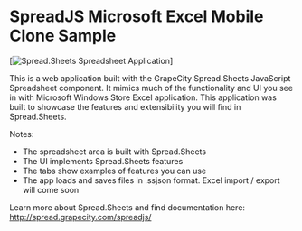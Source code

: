 # SpreadJS Microsoft Excel Mobile Clone Sample

[![Spread.Sheets Spreadsheet Application](http://spread.grapecity.com/img/ExcelDemo.png)]

This is a web application built with the GrapeCity Spread.Sheets JavaScript Spreadsheet component. It mimics much of the functionality and UI you see in with Microsoft Windows Store Excel application. This application was built to showcase the features and extensibility you will find in Spread.Sheets. 

Notes: 
* The spreadsheet area is built with Spread.Sheets
* The UI implements Spread.Sheets features
* The tabs show examples of features you can use
* The app loads and saves files in .ssjson format. Excel import / export will come soon

Learn more about Spread.Sheets and find documentation here: http://spread.grapecity.com/spreadjs/
